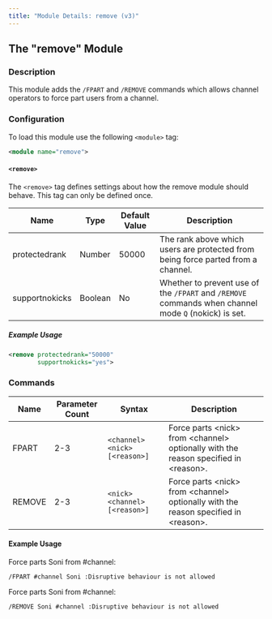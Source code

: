 ```yaml
---
title: "Module Details: remove (v3)"
---
```


## The "remove" Module

### Description

This module adds the `/FPART` and `/REMOVE` commands which allows channel operators to force part users from a channel.

### Configuration

To load this module use the following `<module>` tag:

```xml
<module name="remove">
```

#### `<remove>`

The `<remove>` tag defines settings about how the remove module should behave. This tag can only be defined once.

Name           | Type    | Default Value | Description
-------------- | ------- | ------------- | -----------
protectedrank  | Number  | 50000         | The rank above which users are protected from being force parted from a channel.
supportnokicks | Boolean | No            | Whether to prevent use of the `/FPART` and `/REMOVE` commands when channel mode `Q` (nokick) is set.

##### Example Usage

```xml
<remove protectedrank="50000"
        supportnokicks="yes">
```

### Commands

Name   | Parameter Count | Syntax                        | Description
------ | --------------- | ----------------------------- | -----------
FPART  | 2-3             | `<channel> <nick> [<reason>]` | Force parts &lt;nick&gt; from &lt;channel&gt; optionally with the reason specified in &lt;reason&gt;.
REMOVE | 2-3             | `<nick> <channel> [<reason>]` | Force parts &lt;nick&gt; from &lt;channel&gt; optionally with the reason specified in &lt;reason&gt;.

#### Example Usage

Force parts Soni from #channel:

```plaintext
/FPART #channel Soni :Disruptive behaviour is not allowed
```

Force parts Soni from #channel:

```plaintext
/REMOVE Soni #channel :Disruptive behaviour is not allowed
```
